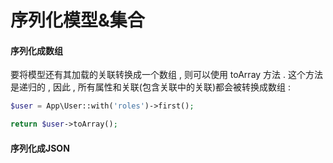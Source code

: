 # 序列化模型&集合

#### 序列化成数组

要将模型还有其加载的关联转换成一个数组 , 则可以使用 toArray 方法 . 这个方法是递归的 , 因此 , 所有属性和关联\(包含关联中的关联\)都会被转换成数组 : 

```php
$user = App\User::with('roles')->first();

return $user->toArray();
```



#### 序列化成JSON



